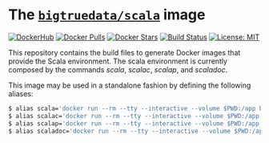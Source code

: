 # The [`bigtruedata/scala`](https://hub.docker.com/r/bigtruedata/scala/) image

[![DockerHub](https://img.shields.io/badge/docker-available-blue.svg)](https://hub.docker.com/u/sourceworks/)
[![Docker Pulls](https://img.shields.io/docker/pulls/bigtruedata/scala.svg)](https://hub.docker.com/r/bigtruedata/scala/)
[![Docker Stars](https://img.shields.io/docker/stars/bigtruedata/scala.svg)](https://hub.docker.com/r/bigtruedata/scala/)
[![Build Status](https://travis-ci.org/bigtruedata/docker-scala.svg?branch=master)](https://travis-ci.org/bigtruedata/docker-scala)
[![License: MIT](https://img.shields.io/badge/License-MIT-yellow.svg)](https://opensource.org/licenses/MIT)

This repository contains the build files to generate Docker images that provide the Scala environment. The scala environment is currently composed by the commands _scala_, _scalac_, _scalap_, and _scaladoc_.

This image may be used in a standalone fashion by defining the following aliases:
```sh
$ alias scala='docker run --rm --tty --interactive --volume $PWD:/app bigtruedata/scala scala'
$ alias scalac='docker run --rm --tty --interactive --volume $PWD:/app bigtruedata/scala scalac'
$ alias scalap='docker run --rm --tty --interactive --volume $PWD:/app bigtruedata/scala scalap'
$ alias scaladoc='docker run --rm --tty --interactive --volume $PWD:/app bigtruedata/scala scaladoc'
```
